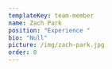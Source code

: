 ```yaml
---
templateKey: team-member
name: Zach Park
position: "Experience "
bio: "Null"
picture: /img/zach-park.jpg
order: 0
---
```

